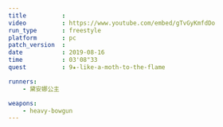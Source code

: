 ```yaml
---
title          :
video          : https://www.youtube.com/embed/gTvGyKmfdDo
run_type       : freestyle
platform       : pc
patch_version  : 
date           : 2019-08-16
time           : 03'08"33
quest          : 9★-like-a-moth-to-the-flame

runners:
    - 黛安娜公主

weapons:
    - heavy-bowgun
---
```

